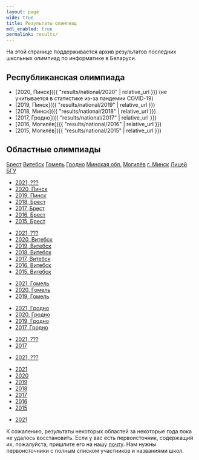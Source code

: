 ```yaml
---
layout: page
wide: true
title: Результаты олимпиад
mdl_enabled: true
permalink: results/
---
```


На этой странице поддерживается архив результатов последних школьных
олимпиад по информатике в Беларуси.

## Республиканская олимпиада

- [2020, Пинск]({{ "results/national/2020" | relative_url }}) (не учитывается в статистике из-за пандемии COVID-19)
- [2019, Пинск]({{ "results/national/2019" | relative_url }})
- [2018, Минск]({{ "results/national/2018" | relative_url }})
- [2017, Гродно]({{ "results/national/2017" | relative_url }})
- [2016, Могилёв]({{ "results/national/2016" | relative_url }})
- [2015, Могилёв]({{ "results/national/2015" | relative_url }})

## Областные олимпиады

<div class="mdl-tabs mdl-js-tabs mdl-js-ripple-effect">
  <div class="mdl-tabs__tab-bar scrollable-x">
    <a href='#brest' class='mdl-tabs__tab is-active'>Брест</a>
    <a href='#viciebsk' class='mdl-tabs__tab'>Витебск</a>
    <a href='#homiel' class='mdl-tabs__tab'>Гомель</a>
    <a href='#hrodna' class='mdl-tabs__tab'>Гродно</a>
    <a href='#minsk-voblasc' class='mdl-tabs__tab'>Минская обл.</a>
    <a href='#mahiliou' class='mdl-tabs__tab'>Могилёв</a>
    <a href='#minsk-horad' class='mdl-tabs__tab'>г. Минск</a>
    <a href='#licej-bdu' class='mdl-tabs__tab'>Лицей БГУ</a>
  </div>

  <div class='mdl-tabs__panel is-active' id='brest'>
    <ul>
      <li><a href='{{ "results/brest/2021" | relative_url }}'>2021, ???</a></li>
      <li><a href='{{ "results/brest/2020" | relative_url }}'>2020, Пинск</a></li>
      <li><a href='{{ "results/brest/2019" | relative_url }}'>2019, Пинск</a></li>
      <li><a href='{{ "results/brest/2018" | relative_url }}'>2018, Брест</a></li>
      <li><a href='{{ "results/brest/2017" | relative_url }}'>2017, Брест</a></li>
      <li><a href='{{ "results/brest/2016" | relative_url }}'>2016, Брест</a></li>
      <li><a href='{{ "results/brest/2015" | relative_url }}'>2015, Брест</a></li>
    </ul>
  </div>

  <div class='mdl-tabs__panel' id='viciebsk'>
    <ul>
      <li><a href='{{ "results/viciebsk/2021" | relative_url }}'>2021, ???</a></li>
      <li><a href='{{ "results/viciebsk/2020" | relative_url }}'>2020, Витебск</a></li>
      <li><a href='{{ "results/viciebsk/2019" | relative_url }}'>2019, Витебск</a></li>
      <li><a href='{{ "results/viciebsk/2018" | relative_url }}'>2018, Витебск</a></li>
      <li><a href='{{ "results/viciebsk/2017" | relative_url }}'>2017, Витебск</a></li>
      <li><a href='{{ "results/viciebsk/2016" | relative_url }}'>2016, Витебск</a></li>
      <li><a href='{{ "results/viciebsk/2015" | relative_url }}'>2015, Витебск</a></li>
    </ul>
  </div>

  <div class='mdl-tabs__panel' id='homiel'>
    <ul>
      <li><a href='{{ "results/homiel/2021" | relative_url }}'>2021, Гомель</a></li>
      <li><a href='{{ "results/homiel/2020" | relative_url }}'>2020, Гомель</a></li>
      <li><a href='{{ "results/homiel/2019" | relative_url }}'>2019, Гомель</a></li>
    </ul>
  </div>

  <div class='mdl-tabs__panel' id='hrodna'>
    <ul>
      <li><a href='{{ "results/hrodna/2021" | relative_url }}'>2021, Гродно</a></li>
      <li><a href='{{ "results/hrodna/2020" | relative_url }}'>2020, Гродно</a></li>
      <li><a href='{{ "results/hrodna/2019" | relative_url }}'>2019, Гродно</a></li>
      <li><a href='{{ "results/hrodna/2017" | relative_url }}'>2017, Гродно</a></li>
    </ul>
  </div>

  <div class='mdl-tabs__panel' id='minsk-voblasc'>
    <ul>
      <li><a href='{{ "results/minsk-voblasc/2021" | relative_url }}'>2021, ???</a></li>
      <li><a href='{{ "results/minsk-voblasc/2017" | relative_url }}'>2017</a></li>
    </ul>
  </div>
  
  <div class='mdl-tabs__panel' id='mahiliou'>
    <ul>
      <li><a href='{{ "results/mahiliou/2021" | relative_url }}'>2021, ???</a></li>
    </ul>
  </div>

  <div class='mdl-tabs__panel' id='minsk-horad'>
    <ul>
      <li><a href='{{ "results/minsk-horad/2021" | relative_url }}'>2021</a></li>
      <li><a href='{{ "results/minsk-horad/2020" | relative_url }}'>2020</a></li>
      <li><a href='{{ "results/minsk-horad/2019" | relative_url }}'>2019</a></li>
      <li><a href='{{ "results/minsk-horad/2018" | relative_url }}'>2018</a></li>
      <li><a href='{{ "results/minsk-horad/2017" | relative_url }}'>2017</a></li>
      <li><a href='{{ "results/minsk-horad/2016" | relative_url }}'>2016</a></li>
      <li><a href='{{ "results/minsk-horad/2015" | relative_url }}'>2015</a></li>
    </ul>
  </div>

  <div class='mdl-tabs__panel' id='licej-bdu'>
    <ul>
      <li><a href='{{ "results/licej-bdu/2021" | relative_url }}'>2021</a></li>
    </ul>
  </div>
</div>

<div class="help-needed-callout">
  К сожалению, результаты некоторых областей за некоторые года пока не удалось
  восстановить. Если у вас есть первоисточник, содержащий их, пожалуйста,
  пришлите его на нашу <a href="mailto:brestprog.by@gmail.com">почту</a>.
  Нам нужны первоисточники с полным списком участников и названиями школ.
</div>
